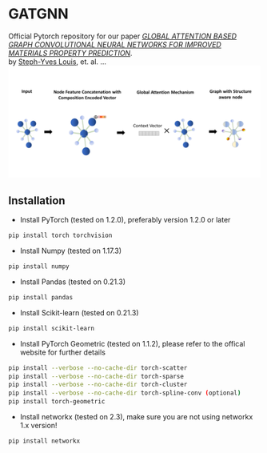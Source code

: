 # GATGNN
Official Pytorch repository for our paper *[GLOBAL ATTENTION BASED GRAPH CONVOLUTIONAL NEURAL NETWORKS FOR IMPROVED MATERIALS PROPERTY PREDICTION](https://arxiv.org/pdf/2003.13379.pdf).<br />*
by [Steph-Yves Louis](http://mleg.cse.sc.edu/people.html), et. al. ... 
![](front-pic.png)

## Installation
- Install PyTorch (tested on 1.2.0), preferably version 1.2.0 or later
```bash
pip install torch torchvision 
```
- Install Numpy (tested on 1.17.3) 
```bash
pip install numpy
```
- Install Pandas (tested on 0.21.3) 
```bash
pip install pandas
```
- Install Scikit-learn (tested on 0.21.3) 
```bash
pip install scikit-learn
```
- Install PyTorch Geometric (tested on 1.1.2), please refer to the offical website for further details
```bash
pip install --verbose --no-cache-dir torch-scatter
pip install --verbose --no-cache-dir torch-sparse
pip install --verbose --no-cache-dir torch-cluster
pip install --verbose --no-cache-dir torch-spline-conv (optional)
pip install torch-geometric
```
- Install networkx (tested on 2.3), make sure you are not using networkx 1.x version!
```bash
pip install networkx
